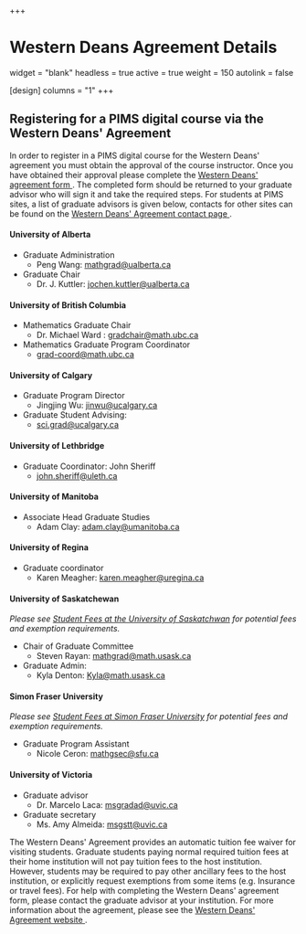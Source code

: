 +++
# Western Deans Agreement Details
widget = "blank"
headless = true
active = true
weight = 150
autolink = false

[design]
  columns = "1"
+++

## Registering for a PIMS digital course via the Western Deans' Agreement

In order to register in a PIMS digital course for the Western Deans' agreement
you must obtain the approval of the course instructor.  Once you have obtained
their approval please complete the <a target="_blank"
href="http://wcdgs.ca/content/dam/ex/wcdgs/Western-Deans-Agreement.pdf">Western
Deans' agreement form <i class="fas fa-file-pdf" aria-hidden="true"></i></a>.
The completed form should be returned to your graduate advisor who will sign it
and take the required steps. For students at PIMS sites, a list of graduate
advisors is given below, contacts for other sites can be found on the <a
target="_blank" href="http://wcdgs.ca/contact-us.html">Western Deans' Agreement
contact page <i class="fas fa-external-link-alt"></i></a>.


#### University of Alberta
 * Graduate Administration
   - Peng Wang: mathgrad@ualberta.ca
 * Graduate Chair
   - Dr. J. Kuttler: jochen.kuttler@ualberta.ca

#### University of British Columbia
 * Mathematics Graduate Chair
   - Dr. Michael Ward : gradchair@math.ubc.ca
 * Mathematics Graduate Program Coordinator 
   - grad-coord@math.ubc.ca

#### University of Calgary 
 * Graduate Program Director
   - Jingjing Wu: jinwu@ucalgary.ca
 * Graduate Student Advising:
   - sci.grad@ucalgary.ca

#### University of Lethbridge
 * Graduate Coordinator: John Sheriff 
   - john.sheriff@uleth.ca

#### University of Manitoba
 * Associate Head Graduate Studies
   - Adam Clay: adam.clay@umanitoba.ca

#### University of Regina
 * Graduate coordinator
   - Karen Meagher: karen.meagher@uregina.ca

#### University of Saskatchewan

_Please see [Student Fees at the University of
Saskatchwan](https://students.usask.ca/money/tuition-fees/graduate-tuition.php#Studentfees)
for potential fees and exemption requirements._

 * Chair of Graduate Committee
   - Steven Rayan: mathgrad@math.usask.ca
 * Graduate Admin:
   - Kyla Denton: Kyla@math.usask.ca



#### Simon Fraser University
_Please see [Student Fees at Simon Fraser
University](https://www.sfu.ca/gradstudies/apply/tuition-and-fees/fees.html) for
potential fees and exemption requirements._

 * Graduate Program Assistant
   - Nicole Ceron: mathgsec@sfu.ca


#### University of Victoria
 * Graduate advisor
   - Dr. Marcelo Laca: msgradad@uvic.ca
 * Graduate secretary
   - Ms. Amy Almeida: msgstt@uvic.ca

The Western Deans' Agreement provides an automatic tuition fee waiver for
visiting students. Graduate students paying normal required tuition fees at
their home institution will not pay tuition fees to the host institution.
However, students may be required to pay other ancillary fees to the host
institution, or explicitly request exemptions from some items (e.g. Insurance
or travel fees).  For help with completing the Western Deans' agreement form,
please contact the graduate advisor at your institution.
For more information about the agreement, please see the <a target="_blank"
href="http://wcdgs.ca/western-deans-agreement.html">Western Deans' Agreement
website <i class="fas fa-external-link-alt"></i></a>.
